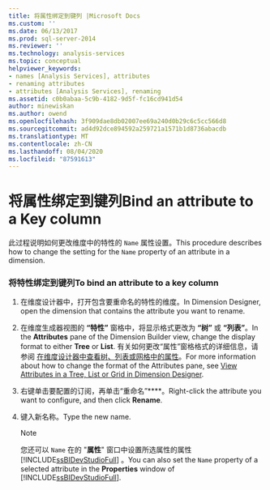 ```yaml
---
title: 将属性绑定到键列 |Microsoft Docs
ms.custom: ''
ms.date: 06/13/2017
ms.prod: sql-server-2014
ms.reviewer: ''
ms.technology: analysis-services
ms.topic: conceptual
helpviewer_keywords:
- names [Analysis Services], attributes
- renaming attributes
- attributes [Analysis Services], renaming
ms.assetid: c0b0abaa-5c9b-4182-9d5f-fc16cd941d54
author: minewiskan
ms.author: owend
ms.openlocfilehash: 3f909dae8db02007ee69a240d0b29c6c5cc566d8
ms.sourcegitcommit: ad4d92dce894592a259721a1571b1d8736abacdb
ms.translationtype: MT
ms.contentlocale: zh-CN
ms.lasthandoff: 08/04/2020
ms.locfileid: "87591613"
---
```

# <a name="bind-an-attribute-to-a-key-column"></a><span data-ttu-id="368db-102">将属性绑定到键列</span><span class="sxs-lookup"><span data-stu-id="368db-102">Bind an attribute to a Key column</span></span>
  <span data-ttu-id="368db-103">此过程说明如何更改维度中的特性的 `Name` 属性设置。</span><span class="sxs-lookup"><span data-stu-id="368db-103">This procedure describes how to change the setting for the `Name` property of an attribute in a dimension.</span></span>  
  
### <a name="to-bind-an-attribute-to-a-key-column"></a><span data-ttu-id="368db-104">将特性绑定到键列</span><span class="sxs-lookup"><span data-stu-id="368db-104">To bind an attribute to a key column</span></span>  
  
1.  <span data-ttu-id="368db-105">在维度设计器中，打开包含要重命名的特性的维度。</span><span class="sxs-lookup"><span data-stu-id="368db-105">In Dimension Designer, open the dimension that contains the attribute you want to rename.</span></span>  
  
2.  <span data-ttu-id="368db-106">在维度生成器视图的 **“特性”** 窗格中，将显示格式更改为 **“树”** 或 **“列表”**。</span><span class="sxs-lookup"><span data-stu-id="368db-106">In the **Attributes** pane of the Dimension Builder view, change the display format to either **Tree** or **List**.</span></span> <span data-ttu-id="368db-107">有关如何更改“属性”窗格格式的详细信息，请参阅 [在维度设计器中查看树、列表或网格中的属性](view-attributes-in-dimension-designer.md)。</span><span class="sxs-lookup"><span data-stu-id="368db-107">For more information about how to change the format of the Attributes pane, see [View Attributes in a Tree, List or Grid in Dimension Designer](view-attributes-in-dimension-designer.md).</span></span>  
  
3.  <span data-ttu-id="368db-108">右键单击要配置的订阅，再单击“重命名”\*\*\*\*。</span><span class="sxs-lookup"><span data-stu-id="368db-108">Right-click the attribute you want to configure, and then click **Rename**.</span></span>  
  
4.  <span data-ttu-id="368db-109">键入新名称。</span><span class="sxs-lookup"><span data-stu-id="368db-109">Type the new name.</span></span>  
  
    > [!NOTE]  
    >  <span data-ttu-id="368db-110">您还可以 `Name` 在的 "**属性**" 窗口中设置所选属性的属性 [!INCLUDE[ssBIDevStudioFull](../../includes/ssbidevstudiofull-md.md)] 。</span><span class="sxs-lookup"><span data-stu-id="368db-110">You can also set the `Name` property of a selected attribute in the **Properties** window of [!INCLUDE[ssBIDevStudioFull](../../includes/ssbidevstudiofull-md.md)].</span></span>  
  
  
